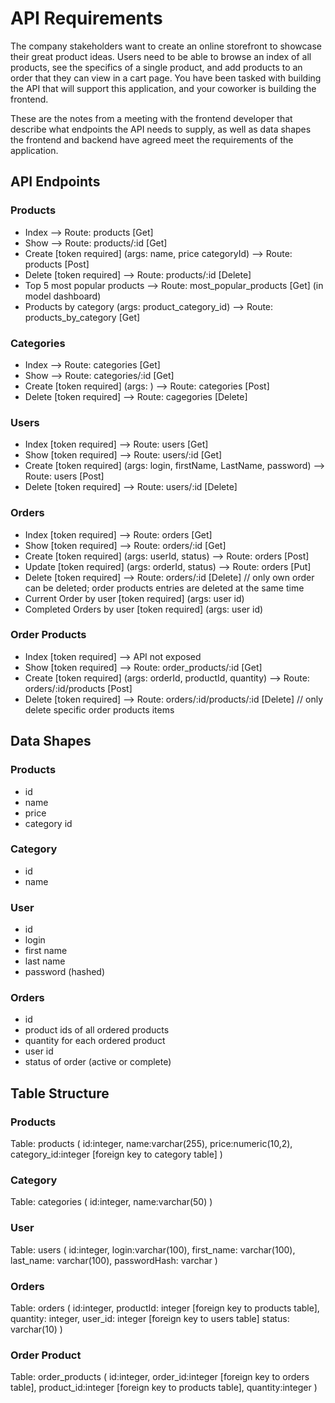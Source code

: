 # API Requirements

The company stakeholders want to create an online storefront to showcase their great product ideas. Users need to be able to browse an index of all products, see the specifics of a single product, and add products to an order that they can view in a cart page. You have been tasked with building the API that will support this application, and your coworker is building the frontend.

These are the notes from a meeting with the frontend developer that describe what endpoints the API needs to supply, as well as data shapes the frontend and backend have agreed meet the requirements of the application.

## API Endpoints

### Products

- Index --> Route: products [Get]
- Show --> Route: products/:id [Get]
- Create [token required] (args: name, price categoryId) --> Route: products [Post]
- Delete [token required] --> Route: products/:id [Delete]
- Top 5 most popular products --> Route: most_popular_products [Get] (in model dashboard)
- Products by category (args: product_category_id) --> Route: products_by_category [Get]

### Categories

- Index --> Route: categories [Get]
- Show --> Route: categories/:id [Get]
- Create [token required] (args: ) --> Route: categories [Post]
- Delete [token required] --> Route: cagegories [Delete]

### Users

- Index [token required] --> Route: users [Get]
- Show [token required] --> Route: users/:id [Get]
- Create [token required] (args: login, firstName, LastName, password) --> Route: users [Post]
- Delete [token required] --> Route: users/:id [Delete]

### Orders

- Index [token required] --> Route: orders [Get]
- Show [token required] --> Route: orders/:id [Get]
- Create [token required] (args: userId, status) --> Route: orders [Post]
- Update [token required] (args: orderId, status) --> Route: orders [Put]
- Delete [token required] --> Route: orders/:id [Delete] // only own order can be deleted; order products entries are deleted at the same time
- Current Order by user [token required] (args: user id)
- Completed Orders by user [token required] (args: user id)

### Order Products

- Index [token required] --> API not exposed
- Show [token required] --> Route: order_products/:id [Get]
- Create [token required] (args: orderId, productId, quantity) --> Route: orders/:id/products [Post]
- Delete [token required] --> Route: orders/:id/products/:id [Delete] // only delete specific order products items

## Data Shapes

### Products

- id
- name
- price
- category id

### Category

- id
- name

### User

- id
- login
- first name
- last name
- password (hashed)

### Orders

- id
- product ids of all ordered products
- quantity for each ordered product
- user id
- status of order (active or complete)

## Table Structure

### Products

Table: products (
id:integer,
name:varchar(255),
price:numeric(10,2),
category_id:integer [foreign key to category table]
)

### Category

Table: categories (
id:integer,
name:varchar(50)
)

### User

Table: users (
id:integer,
login:varchar(100),
first_name: varchar(100),
last_name: varchar(100),
passwordHash: varchar
)

### Orders

Table: orders (
id:integer,
productId: integer [foreign key to products table],
quantity: integer,
user_id: integer [foreign key to users table]
status: varchar(10)
)

### Order Product

Table: order_products (
id:integer,
order_id:integer [foreign key to orders table],
product_id:integer [foreign key to products table],
quantity:integer
)

